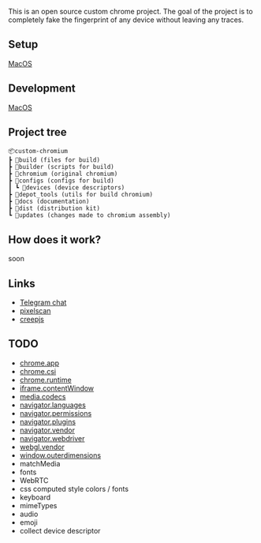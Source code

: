 This is an open source custom chrome project.
The goal of the project is to completely fake the fingerprint of any device without leaving any traces.

## Setup
[MacOS](https://github.com/serzz1990/custom-chromium/blob/main/docs/setup/macos.md)

## Development
[MacOS](https://github.com/serzz1990/custom-chromium/blob/main/docs/development/macos.md)

## Project tree
    📦custom-chromium
    ┣ 📂build (files for build)
    ┣ 📂builder (scripts for build)
    ┣ 📂chromium (original chromium)
    ┣ 📂configs (configs for build)
    ┃ ┗ 📂devices (device descriptors)
    ┣ 📂depot_tools (utils for build chromium)
    ┣ 📂docs (documentation)
    ┣ 📂dist (distribution kit)
    ┗ 📂updates (changes made to chromium assembly)

## How does it work?

  soon

## Links 

* [Telegram chat](https://t.me/cchromium)
* [pixelscan](https://pixelscan.net/)
* [creepjs](https://abrahamjuliot.github.io/creepjs/)
    

## TODO
* [chrome.app](https://github.com/berstend/puppeteer-extra/tree/master/packages/puppeteer-extra-plugin-stealth/evasions/chrome.app)
* [chrome.csi](https://github.com/berstend/puppeteer-extra/tree/master/packages/puppeteer-extra-plugin-stealth/evasions/chrome.csi)
* [chrome.runtime](https://github.com/berstend/puppeteer-extra/tree/master/packages/puppeteer-extra-plugin-stealth/evasions/chrome.runtime)
* [iframe.contentWindow](https://github.com/berstend/puppeteer-extra/tree/master/packages/puppeteer-extra-plugin-stealth/evasions/iframe.contentWindow)
* [media.codecs](https://github.com/berstend/puppeteer-extra/tree/master/packages/puppeteer-extra-plugin-stealth/evasions/media.codecs)
* [navigator.languages](https://github.com/berstend/puppeteer-extra/tree/master/packages/puppeteer-extra-plugin-stealth/evasions/navigator.languages)
* [navigator.permissions](https://github.com/berstend/puppeteer-extra/tree/master/packages/puppeteer-extra-plugin-stealth/evasions/navigator.permissions)
* [navigator.plugins](https://github.com/berstend/puppeteer-extra/tree/master/packages/puppeteer-extra-plugin-stealth/evasions/navigator.plugins)
* [navigator.vendor](https://github.com/berstend/puppeteer-extra/tree/master/packages/puppeteer-extra-plugin-stealth/evasions/navigator.vendor)
* [navigator.webdriver](https://github.com/berstend/puppeteer-extra/tree/master/packages/puppeteer-extra-plugin-stealth/evasions/navigator.webdriver)
* [webgl.vendor](https://github.com/berstend/puppeteer-extra/tree/master/packages/puppeteer-extra-plugin-stealth/evasions/webgl.vendor)
* [window.outerdimensions](https://github.com/berstend/puppeteer-extra/blob/master/packages/puppeteer-extra-plugin-stealth/evasions/window.outerdimensions)
* matchMedia
* fonts
* WebRTC
* css computed style colors / fonts
* keyboard
* mimeTypes
* audio
* emoji
* collect device descriptor
    

